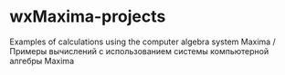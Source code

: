 # wxMaxima-projects
Examples of calculations using the computer algebra system Maxima / Примеры вычислений с использованием системы компьютерной алгебры Maxima
